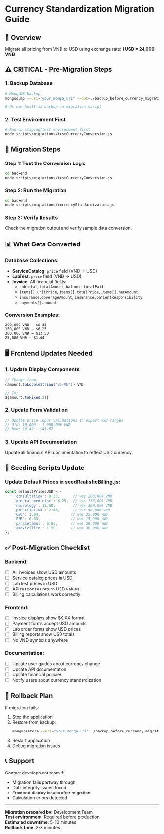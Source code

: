 # Currency Standardization Migration Guide

## 🎯 Overview
Migrate all pricing from VNĐ to USD using exchange rate: **1 USD = 24,000 VNĐ**

## ⚠️ CRITICAL - Pre-Migration Steps

### 1. Backup Database
```bash
# MongoDB backup
mongodump --uri="your_mongo_uri" --out=./backup_before_currency_migration

# Or use built-in backup in migration script
```

### 2. Test Environment First
```bash
# Run on staging/test environment first
node scripts/migrations/testCurrencyConversion.js
```

## 🔄 Migration Steps

### Step 1: Test the Conversion Logic
```bash
cd backend
node scripts/migrations/testCurrencyConversion.js
```

### Step 2: Run the Migration
```bash
cd backend
node scripts/migrations/currencyStandardization.js
```

### Step 3: Verify Results
Check the migration output and verify sample data conversion.

## 📊 What Gets Converted

### Database Collections:
- **ServiceCatalog**: `price` field (VNĐ → USD)
- **LabTest**: `price` field (VNĐ → USD)  
- **Invoice**: All financial fields:
  - `subtotal`, `totalAmount`, `balance`, `totalPaid`
  - `items[].unitPrice`, `items[].totalPrice`, `items[].netAmount`
  - `insurance.coverageAmount`, `insurance.patientResponsibility`
  - `payments[].amount`

### Conversion Examples:
```
200,000 VNĐ → $8.33
150,000 VNĐ → $6.25
300,000 VNĐ → $12.50
25,000 VNĐ → $1.04
```

## 🖥️ Frontend Updates Needed

### 1. Update Display Components
```typescript
// Change from:
{amount.toLocaleString('vi-VN')} VNĐ

// To:
${amount.toFixed(2)}
```

### 2. Update Form Validation
```typescript
// Update price input validations to expect USD ranges
// Old: 10,000 - 1,000,000 VNĐ
// New: $0.42 - $41.67
```

### 3. Update API Documentation
Update all financial API documentation to reflect USD currency.

## 🧪 Seeding Scripts Update

### Update Default Prices in seedRealisticBilling.js:
```javascript
const defaultPricesUSD = {
    'consultation': 8.33,      // was 200,000 VNĐ
    'general medicine': 6.25,  // was 150,000 VNĐ
    'neurology': 12.50,        // was 300,000 VNĐ
    'prescription': 2.08,      // was 50,000 VNĐ
    'CBC': 1.04,              // was 25,000 VNĐ
    'ESR': 0.63,              // was 15,000 VNĐ
    'paracetamol': 0.83,      // was 20,000 VNĐ
    'amoxicillin': 1.25       // was 30,000 VNĐ
};
```

## ✅ Post-Migration Checklist

### Backend:
- [ ] All invoices show USD amounts
- [ ] Service catalog prices in USD
- [ ] Lab test prices in USD
- [ ] API responses return USD values
- [ ] Billing calculations work correctly

### Frontend:
- [ ] Invoice displays show $X.XX format
- [ ] Payment forms accept USD amounts
- [ ] Lab order forms show USD prices
- [ ] Billing reports show USD totals
- [ ] No VNĐ symbols anywhere

### Documentation:
- [ ] Update user guides about currency change
- [ ] Update API documentation
- [ ] Update financial policies
- [ ] Notify users about currency standardization

## 🚨 Rollback Plan

If migration fails:
1. Stop the application
2. Restore from backup:
   ```bash
   mongorestore --uri="your_mongo_uri" ./backup_before_currency_migration
   ```
3. Restart application
4. Debug migration issues

## 📞 Support

Contact development team if:
- Migration fails partway through
- Data integrity issues found
- Frontend display issues after migration
- Calculation errors detected

---
**Migration prepared by**: Development Team  
**Test environment**: Required before production  
**Estimated downtime**: 5-10 minutes  
**Rollback time**: 2-3 minutes
